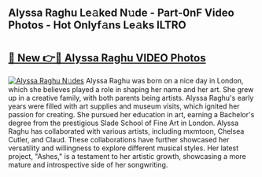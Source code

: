 ## Alyssa Raghu Le𝚊ked N𝚞de - Part-0nF Video Photos - Hot Onlyf𝚊ns Le𝚊ks ILTRO

# <h2><a href="http://ac36693.deff.icu/?id=Alyssa+Raghu">🔗 New 👉🔴 Alyssa Raghu VIDEO Photos</a></h2>

[![Alyssa Raghu N𝚞des](https://i.imgur.com/rIISA9y.gif)](http://ac36693.deff.icu/?id=Alyssa+Raghu)
Alyssa Raghu was born on a nice day in London, which she believes played a role in shaping her name and her art. She grew up in a creative family, with both parents being artists. Alyssa Raghu's early years were filled with art supplies and museum visits, which ignited her passion for creating. She pursued her education in art, earning a Bachelor's degree from the prestigious Slade School of Fine Art in London. Alyssa Raghu has collaborated with various artists, including mxmtoon, Chelsea Cutler, and Claud. These collaborations have further showcased her versatility and willingness to explore different musical styles. Her latest project, "Ashes," is a testament to her artistic growth, showcasing a more mature and introspective side of her songwriting.
